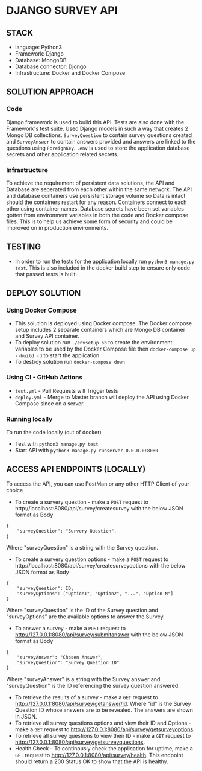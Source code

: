 # DJANGO SURVEY API

## STACK
* language: Python3
* Framework: Django
* Database: MongoDB
* Database connector: Djongo
* Infrastructure: Docker and Docker Compose

## SOLUTION APPROACH
### Code
Django framework is used to build this API. Tests are also done with the Framework's test suite. Used Django models in such a way that creates 2 Mongo DB collections. ```SurveyQuestion``` to contain survey questions created and ```SurveyAnswer``` to contain answers provided and answers are linked to the questions using ```ForeignKey```. ```.env``` is used to store the application database secrets and other application related secrets. 

### Infrastructure
To achieve the requirement of persistent data solutions, the API and Database are seperated from each other within the same network. The API and database containers use persistent storage volume so Data is intact should the containers restart for any reason. Containers connect to each other using container names.
Database secrets have been set variables gotten from environment variables in both the code and Docker compose files. This is to help us achieve some form of security and could be improved on in production environments. 

## TESTING
* In order to run the tests for the application locally run ```python3 manage.py test```. This is also included in the docker build step to ensure only code that passed tests is built.

## DEPLOY SOLUTION

### Using Docker Compose
* This solution is deployed using Docker compose. The Docker compose setup includes 2 separate containers which are Mongo DB container and Survey API container.
* To deploy solution run  ```./envsetup.sh``` to create the environment variables to be used by the Docker Compose file then ```docker-compose up --build -d``` to start the application.
* To destroy solution run  ```docker-compose down```

### Using CI - GitHub Actions
* ```test.yml``` - Pull Requests will Trigger tests
* ```deploy.yml``` - Merge to Master branch will deploy the API using Docker Compose since on a server. 

### Running locally
To run the code locally (out of docker)
* Test with ```python3 manage.py test```
* Start API with ```python3 manage.py runserver 0.0.0.0:8080```

## ACCESS API ENDPOINTS (LOCALLY)
To access the API, you can use PostMan or any other HTTP Client of your choice

* To create a survery question - make a ```POST``` request to http://localhost:8080/api/survey/createsurvey with the below JSON format as Body

```
{
    "surveyQuestion": "Survery Question",
}
```
Where  "surveyQuestion" is a string with the Survey question.
* To create a survery question options - make a ```POST``` request to http://localhost:8080/api/survey/createsurveyoptions with the below JSON format as Body

```
{
    "surveyQuestion": ID,
    "surveyOptions": ["Option1", "Option2", "...", "Option N"]
}
```
Where  "surveyQuestion" is the ID of the Survey question and "surveyOptions" are the available options to answer the Survey.
* To answer a survey - make a ```POST``` request to http://127.0.0.1:8080/api/survey/submitanswer with the below JSON format as Body
```
{
    "surveyAnswer": "Chosen Answer",
    "surveyQuestion": "Survey Question ID"
}
```
Where  "surveyAnswer" is a string with the Survey answer and "surveyQuestion" is the ID referencing the survey question answered. 
* To retrieve the results of a survey - make a ```GET``` request to http://127.0.0.1:8080/api/survey/getanswer/id. Where "id" is the Survey Question ID whose answers are to be revealed. The answers are shown in JSON. 
* To retrieve all survey questions options and view their ID and Options -  make a ```GET``` request to http://127.0.0.1:8080/api/survey/getsurveyoptions.
* To retrieve all survey questions to view their ID -  make a ```GET``` request to http://127.0.0.1:8080/api/survey/getsurveyquestions.
* Health Check - To continously check the application for uptime, make a ```GET``` request to http://127.0.0.1:8080/api/survey/health. This endpoint should return a 200 Status OK to show that the API is healthy.